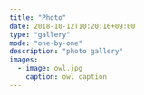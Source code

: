 ```yaml
---
title: "Photo"
date: 2018-10-12T10:20:16+09:00
type: "gallery"
mode: "one-by-one"
description: "photo gallery"
images:
  - image: owl.jpg
    caption: owl caption
---
```

